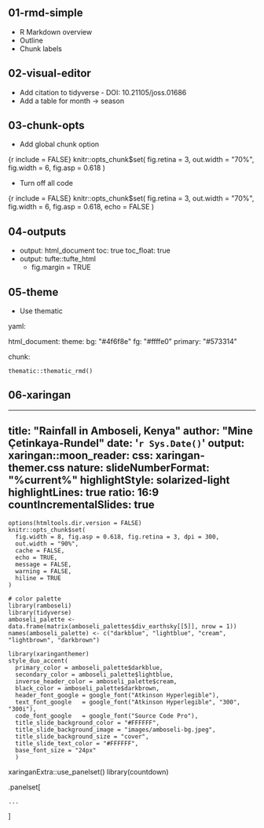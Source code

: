 ## 01-rmd-simple

- R Markdown overview
- Outline
- Chunk labels

## 02-visual-editor

- Add citation to tidyverse - DOI: 10.21105/joss.01686
- Add a table for month -> season

## 03-chunk-opts

- Add global chunk option

{r include = FALSE}
knitr::opts_chunk$set(
  fig.retina = 3,
  out.width = "70%",
  fig.width = 6,
  fig.asp = 0.618
)

- Turn off all code

{r include = FALSE}
knitr::opts_chunk$set(
  fig.retina = 3,
  out.width = "70%",
  fig.width = 6,
  fig.asp = 0.618,
  echo = FALSE
)

## 04-outputs

- output: html_document
    toc: true
    toc_float: true
- output: tufte::tufte_html
  - fig.margin = TRUE

## 05-theme

- Use thematic

yaml: 

  html_document:
    theme:
      bg: "#4f6f8e"
      fg: "#ffffe0"
      primary: "#573314"

chunk:

```{r setup, include = FALSE}
thematic::thematic_rmd()
```

## 06-xaringan

---
title: "Rainfall in Amboseli, Kenya"
author: "Mine Çetinkaya-Rundel"
date: '`r Sys.Date()`'
output:
  xaringan::moon_reader:
    css: xaringan-themer.css
    nature:
      slideNumberFormat: "%current%"
      highlightStyle: solarized-light
      highlightLines: true
      ratio: 16:9
      countIncrementalSlides: true
---

```{r setup, include=FALSE}
options(htmltools.dir.version = FALSE)
knitr::opts_chunk$set(
  fig.width = 8, fig.asp = 0.618, fig.retina = 3, dpi = 300,
  out.width = "90%",
  cache = FALSE,
  echo = TRUE,
  message = FALSE, 
  warning = FALSE,
  hiline = TRUE
)
```

```{r include=FALSE, warning=FALSE}
# color palette
library(ramboseli)
library(tidyverse)
amboseli_palette <- data.frame(matrix(amboseli_palettes$div_earthsky[[5]], nrow = 1))
names(amboseli_palette) <- c("darkblue", "lightblue", "cream", "lightbrown", "darkbrown")
```

```{r xaringan-themer, include=FALSE, warning=FALSE}
library(xaringanthemer)
style_duo_accent(
  primary_color = amboseli_palette$darkblue,
  secondary_color = amboseli_palette$lightblue,
  inverse_header_color = amboseli_palette$cream,
  black_color = amboseli_palette$darkbrown,
  header_font_google = google_font("Atkinson Hyperlegible"),
  text_font_google   = google_font("Atkinson Hyperlegible", "300", "300i"),
  code_font_google   = google_font("Source Code Pro"),
  title_slide_background_color = "#FFFFFF",
  title_slide_background_image = "images/amboseli-bg.jpeg",
  title_slide_background_size = "cover",
  title_slide_text_color = "#FFFFFF",
  base_font_size = "24px"
  )
```

xaringanExtra::use_panelset()
library(countdown)

.panelset[
```{r panelset = c(output = "Plot", source = "Code"), fig.show = "hold"}
...
```
]